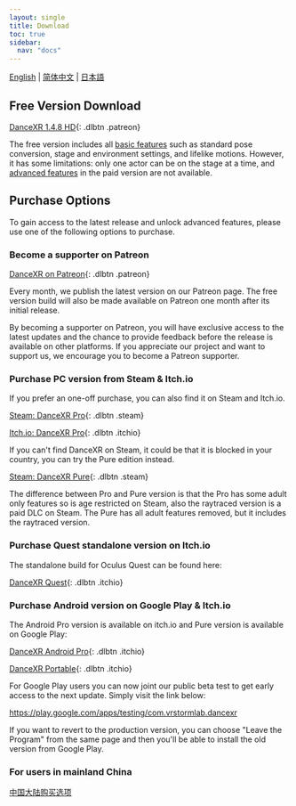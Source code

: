 ```yaml
---
layout: single
title: Download
toc: true
sidebar:
  nav: "docs"
---
```

[English](/dancexr/download) | [简体中文](/zh/dancexr/download) | [日本語](/jp/dancexr/download)


## Free Version Download

[DanceXR 1.4.8 HD](https://www.patreon.com/posts/version-1-4-8-88596346){: .dlbtn .patreon} 

The free version includes all [basic features](basic_features.md) such as standard pose conversion, stage and environment settings, and lifelike motions. However, it has some limitations: only one actor can be on the stage at a time, and [advanced features](pro_features.md) in the paid version are not available.

## Purchase Options
To gain access to the latest release and unlock advanced features, please use one of the following options to purchase. 

### Become a supporter on Patreon

[DanceXR on Patreon](https://www.patreon.com/dvvr){: .dlbtn .patreon} 

Every month, we publish the latest version on our Patreon page. The free version build will also be made available on Patreon one month after its initial release.

By becoming a supporter on Patreon, you will have exclusive access to the latest updates and the chance to provide feedback before the release is available on other platforms. If you appreciate our project and want to support us, we encourage you to become a Patreon supporter.


### Purchase PC version from Steam & Itch.io

If you prefer an one-off purchase, you can also find it on Steam and Itch.io. 

[Steam: DanceXR Pro](https://store.steampowered.com/app/1905510/DanceXR/){: .dlbtn .steam}

[Itch.io: DanceXR Pro](https://stormlab.itch.io/dvvr){: .dlbtn .itchio}

If you can't find DanceXR on Steam, it could be that it is blocked in your country, you can try the Pure edition instead.

[Steam: DanceXR Pure](https://store.steampowered.com/app/2193970/DanceXR_Pure/){: .dlbtn .steam}

The difference between Pro and Pure version is that the Pro has some adult only features so is age restricted on Steam, also the raytraced version is a paid DLC on Steam. The Pure has all adult features removed, but it includes the raytraced version.


### Purchase Quest standalone version on Itch.io

The standalone build for Oculus Quest can be found here: 

[DanceXR Quest](https://stormlab.itch.io/dancexr-quest){: .dlbtn .itchio}


### Purchase Android version on Google Play & Itch.io

The Android Pro version is available on itch.io and Pure version is available on Google Play: 

[DanceXR Android Pro](https://stormlab.itch.io/dancexr-android){: .dlbtn .itchio}

[DanceXR Portable](https://play.google.com/store/apps/details?id=com.vrstormlab.dancexr){: .dlbtn .itchio}

For Google Play users you can now joint our public beta test to get early access to the next update. Simply visit the link below:

https://play.google.com/apps/testing/com.vrstormlab.dancexr

If you want to revert to the production version, you can choose "Leave the Program" from the same page and then you'll be able to install the old version from Google Play.


### For users in mainland China

[中国大陆购买选项](purchase_prc.md)
